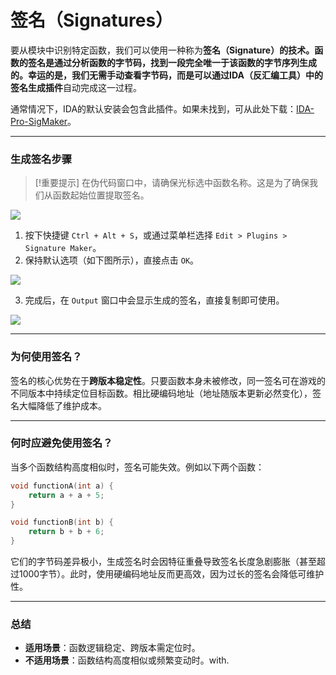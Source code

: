 # 签名（Signatures）

要从模块中识别特定函数，我们可以使用一种称为**签名（Signature）**的技术。函数的签名是通过分析函数的字节码，找到一段完全唯一于该函数的字节序列生成的。幸运的是，我们无需手动查看字节码，而是可以通过IDA（反汇编工具）中的**签名生成插件**自动完成这一过程。

通常情况下，IDA的默认安装会包含此插件。如果未找到，可从此处下载：[IDA-Pro-SigMaker](https://github.com/A200K/IDA-Pro-SigMaker)。

---

### 生成签名步骤

> [!重要提示]
> 在伪代码窗口中，请确保光标选中函数名称。这是为了确保我们从函数起始位置提取签名。

![](/beginners-guide/signatures/cursor-on-start.png)

1. 按下快捷键 `Ctrl + Alt + S`，或通过菜单栏选择 `Edit > Plugins > Signature Maker`。
2. 保持默认选项（如下图所示），直接点击 `OK`。

![](/beginners-guide/signatures/signature-maker-options.png)

3. 完成后，在 `Output` 窗口中会显示生成的签名，直接复制即可使用。

![](/beginners-guide/signatures/signature-output.png)

---

### 为何使用签名？

签名的核心优势在于**跨版本稳定性**。只要函数本身未被修改，同一签名可在游戏的不同版本中持续定位目标函数。相比硬编码地址（地址随版本更新必然变化），签名大幅降低了维护成本。

---

### 何时应避免使用签名？

当多个函数结构高度相似时，签名可能失效。例如以下两个函数：

```c++
void functionA(int a) {
    return a + a + 5;
}

void functionB(int b) {
    return b + b + 6;
}
```

它们的字节码差异极小，生成签名时会因特征重叠导致签名长度急剧膨胀（甚至超过1000字节）。此时，使用硬编码地址反而更高效，因为过长的签名会降低可维护性。

---

### 总结
- **适用场景**：函数逻辑稳定、跨版本需定位时。
- **不适用场景**：函数结构高度相似或频繁变动时。with.
